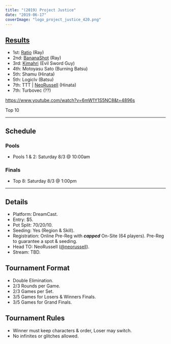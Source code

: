 ```yaml
---
title: "(2019) Project Justice"
date: "2019-06-17"
coverImage: "logo_project_justice_420.png"
---
```


## [Results](https://smash.gg/tournament/animevo-2019/events/project-justice/overview)

- 1st: [Ratio](@arinojeffry) (Ray)
- 2nd: [BananaShot](@bananashot3) (Ray)
- 3rd: [Kimahri](@kimahrist) (Evil Sword Guy)
- 4th: Motoyasu Sato (Burning Batsu)
- 5th: Shamu (Hinata)
- 5th: Logiclv (Batsu)
- 7th: TTT | [NeoRussell](@neorussell) (Hinata)
- 7th: Turbovec (??)

https://www.youtube.com/watch?v=6mW1Y1S5NC8&t=4896s

Top 10

* * *

## Schedule

### Pools

- Pools 1 & 2: Saturday 8/3 @ 10:00am

### Finals

- Top 8: Saturday 8/3 @ 1:00pm

* * *

## Details

- Platform: DreamCast.
- Entry: $5.
- Pot Split: 70/20/10.
- Seeding: Yes (Region & Skill).
- Registration: Online Pre-Reg with **_capped_** On-Site (64 players). Pre-Reg to guarantee a spot & seeding.
- Head TO: NeoRussell ([@neorussell](https://twitter.com/neorussell)).
- Stream: TBD.

## Tournament Format

- Double Elimination.
- 2/3 Rounds per Game.
- 2/3 Games per Set.
- 3/5 Games for Losers & Winners Finals.
- 3/5 Games for Grand Finals.

## Tournament Rules

- Winner must keep characters & order, Loser may switch.
- No infinites or glitches allowed.
